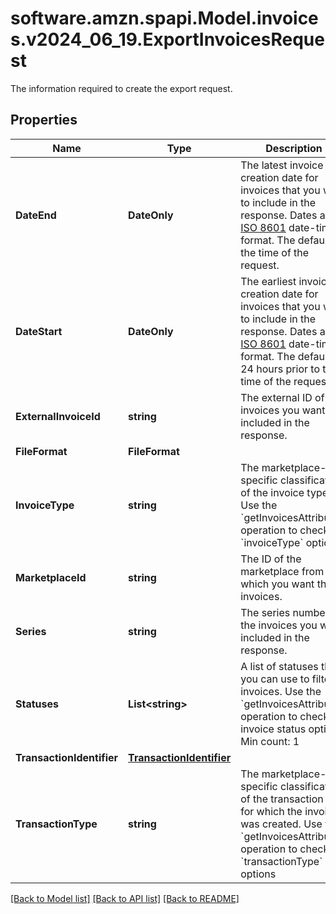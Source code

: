 # software.amzn.spapi.Model.invoices.v2024_06_19.ExportInvoicesRequest
The information required to create the export request.

## Properties

Name | Type | Description | Notes
------------ | ------------- | ------------- | -------------
**DateEnd** | **DateOnly** | The latest invoice creation date for invoices that you want to include in the response. Dates are in [ISO 8601](https://developer-docs.amazon.com/sp-api/docs/iso-8601) date-time format. The default is the time of the request. | [optional] 
**DateStart** | **DateOnly** | The earliest invoice creation date for invoices that you want to include in the response. Dates are in [ISO 8601](https://developer-docs.amazon.com/sp-api/docs/iso-8601) date-time format. The default is 24 hours prior to the time of the request. | [optional] 
**ExternalInvoiceId** | **string** | The external ID of the invoices you want included in the response. | [optional] 
**FileFormat** | **FileFormat** |  | [optional] 
**InvoiceType** | **string** | The marketplace-specific classification of the invoice type. Use the &#x60;getInvoicesAttributes&#x60; operation to check &#x60;invoiceType&#x60; options. | [optional] 
**MarketplaceId** | **string** | The ID of the marketplace from which you want the invoices. | 
**Series** | **string** | The series number of the invoices you want included in the response. | [optional] 
**Statuses** | **List&lt;string&gt;** | A list of statuses that you can use to filter invoices. Use the &#x60;getInvoicesAttributes&#x60; operation to check invoice status options.  Min count: 1 | [optional] 
**TransactionIdentifier** | [**TransactionIdentifier**](TransactionIdentifier.md) |  | [optional] 
**TransactionType** | **string** | The marketplace-specific classification of the transaction type for which the invoice was created. Use the &#x60;getInvoicesAttributes&#x60; operation to check &#x60;transactionType&#x60; options | [optional] 

[[Back to Model list]](../README.md#documentation-for-models) [[Back to API list]](../README.md#documentation-for-api-endpoints) [[Back to README]](../README.md)

